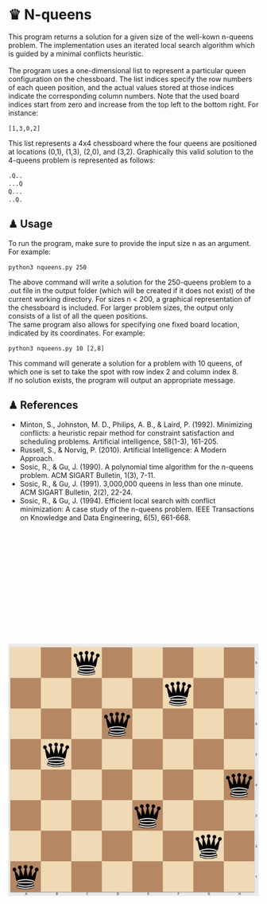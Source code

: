 # ♛ N-queens

This program returns a solution for a given size of the well-kown n-queens problem. The implementation uses an iterated local search algorithm which is guided by a minimal conflicts heuristic.  
&nbsp;&nbsp;  
The program uses a one-dimensional list to represent a particular queen configuration on the chessboard. The list indices specify the row numbers of each queen position, and the actual values stored at those indices indicate the corresponding column numbers. Note that the used board indices start from zero and increase from the top left to the bottom right. For instance:

```
[1,3,0,2]
```
This list represents a 4x4 chessboard where the four queens are positioned at locations (0,1), (1,3), (2,0), and (3,2). Graphically this valid solution to the 4-queens problem is represented as follows:

```
.Q..
...Q
Q...
..Q.
```

## ♟ Usage

To run the program, make sure to provide the input size n as an argument. For example:

```
python3 nqueens.py 250
```

The above command will write a solution for the 250-queens problem to a .out file in the output folder (which will be created if it does not exist) of the current working directory. For sizes n < 200, a graphical representation of the chessboard is included. For larger problem sizes, the output only consists of a list of all the queen positions.  
The same program also allows for specifying one fixed board location, indicated by its coordinates. For example:  

```
python3 nqueens.py 10 [2,8]
```

This command will generate a solution for a problem with 10 queens, of which one is set to take the spot with row index 2 and column index 8.    
If no solution exists, the program will output an appropriate message.    


## ♟ References  

- Minton, S., Johnston, M. D., Philips, A. B., & Laird, P. (1992). Minimizing conflicts: a heuristic repair method for constraint satisfaction and scheduling problems. Artificial intelligence, 58(1-3), 161-205.
- Russell, S., & Norvig, P. (2010). Artificial Intelligence: A Modern Approach.
- Sosic, R., & Gu, J. (1990). A polynomial time algorithm for the n-queens problem. ACM SIGART Bulletin, 1(3), 7-11.
- Sosic, R., & Gu, J. (1991). 3,000,000 queens in less than one minute. ACM SIGART Bulletin, 2(2), 22-24.
- Sosic, R., & Gu, J. (1994). Efficient local search with conflict minimization: A case study of the n-queens problem. IEEE Transactions on Knowledge and Data Engineering, 6(5), 661-668.


  
&nbsp;&nbsp;&nbsp;&nbsp;&nbsp;&nbsp;
&nbsp;&nbsp;&nbsp;&nbsp;&nbsp;&nbsp;
&nbsp;&nbsp;

<p align="center" width="85%">
<img src="8queens.png"
     alt="8-queens solution"
     style="float: left; padding-top:200px" />  
</p>  
